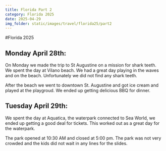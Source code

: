 ```yaml
---
title: Florida Part 2
category: Florida 2025
date: 2025-04-29
img_folder: static/images/travel/florida25/part2
---
```


#Florida 2025


## Monday April 28th:

On Monday we made the trip to St Augustine on a mission for shark teeth. We spent the day at Vilano beach. We had a great day playing in the waves and on the beach. 
Unfortunately we did not find any shark teeth.

After the beach we went to downtown St. Augustine and got ice cream and played at the playgroud. We ended up getting delicious BBQ for dinner.


## Tuesday April 29th:

We spent the day at Aquatica, the waterpark connected to Sea World, we ended up getting a good deal for tickets. This worked out as a great day for the waterpark.

The park opened at 10:30 AM and closed at 5:00 pm. The park was not very crowded and the kids did not wait in any lines for the slides.


